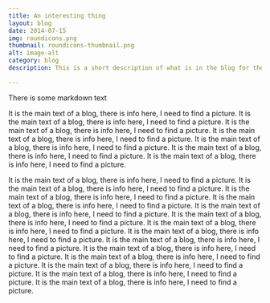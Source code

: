 ```yaml
---
title: An interesting thing
layout: blog
date: 2014-07-15
img: roundicons.png
thumbnail: roundicons-thumbnail.png
alt: image-alt
category: blog
description: This is a short description of what is in the blog for the index page.

---
```


There is some markdown text

It is the main text of a blog, there is info here, I need to find a picture.
It is the main text of a blog, there is info here, I need to find a picture.
It is the main text of a blog, there is info here, I need to find a picture.
It is the main text of a blog, there is info here, I need to find a picture.
It is the main text of a blog, there is info here, I need to find a picture.
It is the main text of a blog, there is info here, I need to find a picture.
It is the main text of a blog, there is info here, I need to find a picture.

It is the main text of a blog, there is info here, I need to find a picture.
It is the main text of a blog, there is info here, I need to find a picture.
It is the main text of a blog, there is info here, I need to find a picture.
It is the main text of a blog, there is info here, I need to find a picture.
It is the main text of a blog, there is info here, I need to find a picture.
It is the main text of a blog, there is info here, I need to find a picture.
It is the main text of a blog, there is info here, I need to find a picture.
It is the main text of a blog, there is info here, I need to find a picture.
It is the main text of a blog, there is info here, I need to find a picture.
It is the main text of a blog, there is info here, I need to find a picture.
It is the main text of a blog, there is info here, I need to find a picture.
It is the main text of a blog, there is info here, I need to find a picture.
It is the main text of a blog, there is info here, I need to find a picture.
It is the main text of a blog, there is info here, I need to find a picture.